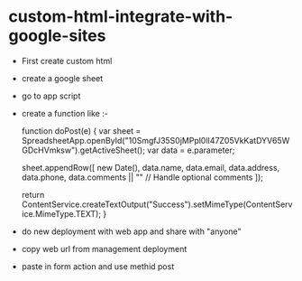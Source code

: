 # custom-html-integrate-with-google-sites

- First create custom html
- create a google sheet
- go to app script
- create a function like :-
  
    function doPost(e) {
    var sheet = SpreadsheetApp.openById("10SmgfJ35S0jMPpl0lI47Z05VkKatDYV65WGDcHVmksw").getActiveSheet();
    var data = e.parameter;
  
    sheet.appendRow([
      new Date(),
      data.name,
      data.email,
      data.address,
      data.phone,
      data.comments || "" // Handle optional comments
    ]);
  
    return ContentService.createTextOutput("Success").setMimeType(ContentService.MimeType.TEXT);
  }

- do new deployment with web app and share with "anyone"
- copy web url from management deployment
- paste in form action and use methid post
